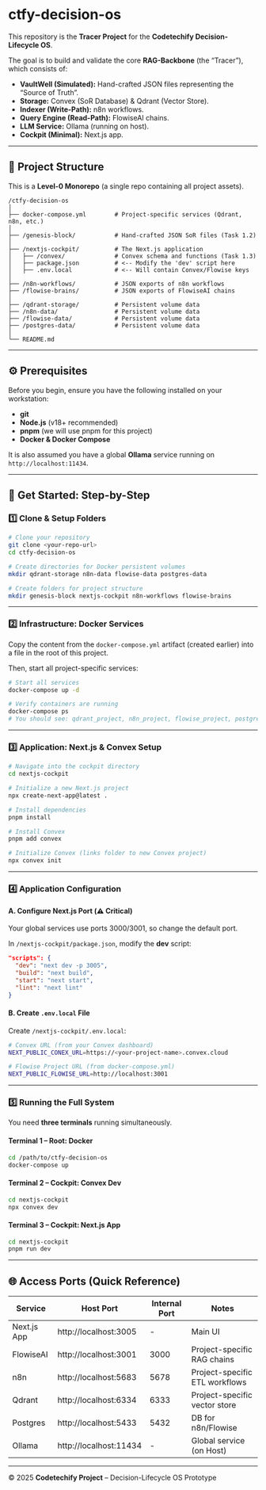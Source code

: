 # ctfy-decision-os

This repository is the **Tracer Project** for the **Codetechify Decision-Lifecycle OS**.

The goal is to build and validate the core **RAG-Backbone** (the “Tracer”), which consists of:

- **VaultWell (Simulated):** Hand-crafted JSON files representing the “Source of Truth”.
- **Storage:** Convex (SoR Database) & Qdrant (Vector Store).
- **Indexer (Write-Path):** n8n workflows.
- **Query Engine (Read-Path):** FlowiseAI chains.
- **LLM Service:** Ollama (running on host).
- **Cockpit (Minimal):** Next.js app.

---

## 🧱 Project Structure

This is a **Level-0 Monorepo** (a single repo containing all project assets).

```
/ctfy-decision-os
│
├── docker-compose.yml        # Project-specific services (Qdrant, n8n, etc.)
│
├── /genesis-block/           # Hand-crafted JSON SoR files (Task 1.2)
│
├── /nextjs-cockpit/          # The Next.js application
│   ├── /convex/              # Convex schema and functions (Task 1.3)
│   ├── package.json          # <-- Modify the 'dev' script here
│   ├── .env.local            # <-- Will contain Convex/Flowise keys
│
├── /n8n-workflows/           # JSON exports of n8n workflows
├── /flowise-brains/          # JSON exports of FlowiseAI chains
│
├── /qdrant-storage/          # Persistent volume data
├── /n8n-data/                # Persistent volume data
├── /flowise-data/            # Persistent volume data
├── /postgres-data/           # Persistent volume data
│
└── README.md
```

---

## ⚙️ Prerequisites

Before you begin, ensure you have the following installed on your workstation:

- **git**
- **Node.js** (v18+ recommended)
- **pnpm** (we will use pnpm for this project)
- **Docker & Docker Compose**

It is also assumed you have a global **Ollama** service running on `http://localhost:11434`.

---

## 🚀 Get Started: Step-by-Step

### 1️⃣ Clone & Setup Folders

```bash
# Clone your repository
git clone <your-repo-url>
cd ctfy-decision-os

# Create directories for Docker persistent volumes
mkdir qdrant-storage n8n-data flowise-data postgres-data

# Create folders for project structure
mkdir genesis-block nextjs-cockpit n8n-workflows flowise-brains
```

---

### 2️⃣ Infrastructure: Docker Services

Copy the content from the `docker-compose.yml` artifact (created earlier) into a file in the root of this project.

Then, start all project-specific services:

```bash
# Start all services
docker-compose up -d

# Verify containers are running
docker-compose ps
# You should see: qdrant_project, n8n_project, flowise_project, postgres_project
```

---

### 3️⃣ Application: Next.js & Convex Setup

```bash
# Navigate into the cockpit directory
cd nextjs-cockpit

# Initialize a new Next.js project
npx create-next-app@latest .

# Install dependencies
pnpm install

# Install Convex
pnpm add convex

# Initialize Convex (links folder to new Convex project)
npx convex init
```

---

### 4️⃣ Application Configuration

#### A. Configure Next.js Port (⚠️ Critical)

Your global services use ports 3000/3001, so change the default port.

In `/nextjs-cockpit/package.json`, modify the **dev** script:

```json
"scripts": {
  "dev": "next dev -p 3005",
  "build": "next build",
  "start": "next start",
  "lint": "next lint"
}
```

#### B. Create `.env.local` File

Create `/nextjs-cockpit/.env.local`:

```bash
# Convex URL (from your Convex dashboard)
NEXT_PUBLIC_CONEX_URL=https://<your-project-name>.convex.cloud

# Flowise Project URL (from docker-compose.yml)
NEXT_PUBLIC_FLOWISE_URL=http://localhost:3001
```

---

### 5️⃣ Running the Full System

You need **three terminals** running simultaneously.

#### Terminal 1 – Root: Docker

```bash
cd /path/to/ctfy-decision-os
docker-compose up
```

#### Terminal 2 – Cockpit: Convex Dev

```bash
cd nextjs-cockpit
npx convex dev
```

#### Terminal 3 – Cockpit: Next.js App

```bash
cd nextjs-cockpit
pnpm run dev
```

---

## 🌐 Access Ports (Quick Reference)

| Service       | Host Port               | Internal Port | Notes                            |
|----------------|-------------------------|----------------|-----------------------------------|
| Next.js App    | http://localhost:3005   | -              | Main UI                           |
| FlowiseAI      | http://localhost:3001   | 3000           | Project-specific RAG chains       |
| n8n            | http://localhost:5683   | 5678           | Project-specific ETL workflows    |
| Qdrant         | http://localhost:6334   | 6333           | Project-specific vector store     |
| Postgres       | http://localhost:5433   | 5432           | DB for n8n/Flowise                |
| Ollama         | http://localhost:11434  | -              | Global service (on Host)          |

---

© 2025 **Codetechify Project** – Decision-Lifecycle OS Prototype